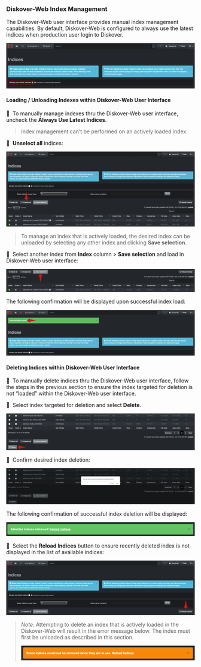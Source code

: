 ### Diskover-Web Index Management

The Diskover-Web user interface provides manual index management capabilities. By default, Diskover-Web is configured to always use the latest indices when production user login to Diskover.

![Image: Always Use Latest Indices](images/image_indices_always_use_latest_indices.png)

#### Loading / Unloading Indexes within Diskover-Web User Interface

🔴 &nbsp;To manually manage indexes thru the Diskover-Web user interface, uncheck the **Always Use Latest Indices**.

>Index management can’t be performed on an actively loaded index.

🔴 &nbsp;**Unselect all** indices:

![Image: Unselect All Indices](images/image_indices_unselect_all_indices.png)

>To manage an index that is actively loaded, the desired index can be unloaded by selecting any other index and clicking **Save selection**.

🔴 &nbsp;Select another index from **Index** column > **Save selection** and load in Diskover-Web user interface:

![Image: Save Indices Selection](images/image_indices_save_selection.png)

The following confirmation will be displayed upon successful index load:

![Image: Index Selection Saved](images/image_indices_selection_saved.png)

#### Deleting Indices within Diskover-Web User Interface

🔴 &nbsp;To manually delete indices thru the Diskover-Web user interface, follow the steps in the previous section to ensure the index targeted for deletion is not “loaded” within the Diskover-Web user interface.

🔴 &nbsp;Select index targeted for deletion and select **Delete**.

![Image: Delete Index/Indices](images/image_indices_delete_index.png)

🔴 &nbsp;Confirm desired index deletion:

![Image: Index/Indices Deletion Confirmation](images/image_indices_delete_index_confirm_window.png)

The following confirmation of successful index deletion will be displayed:

![Image: Successful Index/Indices Deletion Confirmation](images/image_indices_delete_index_confirmation_msg.png)

🔴 &nbsp;Select the **Reload Indices** button to ensure recently deleted index is not displayed in the list of available indices:

![Image: Reload Indices](images/image_indices_reload_indices.png)

>_Note:_ Attempting to delete an index that is actively loaded in the Diskover-Web will result in the error message below. The index must first be unloaded as described in this section.
>
>![Image: Indices Removal Error Message](images/image_indices_delete_index_error_msg.png)

